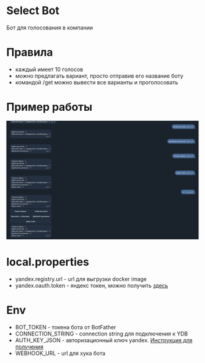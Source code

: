 # Select Bot
Бот для голосования в компании

# Правила
- каждый имеет 10 голосов
- можно предлагать вариант, просто отправив его название боту
- командой /get можно вывести все варианты и проголосовать

# Пример работы
![Пример](https://github.com/UserNameMax/voitBot/blob/main/assets/Screenshot%202025-01-26%20at%2020.13.02.png?raw=true)

# local.properties
- yandex.registry.url - url для выгрузки docker image
- yandex.oauth.token - яндекс токен, можно получить [здесь](https://yandex.cloud/ru/docs/container-registry/operations/authentication)

# Env
- BOT_TOKEN - токена бота от BotFather
- CONNECTION_STRING - connection string для подключения к YDB
- AUTH_KEY_JSON - авторизационный ключ yandex. [Инструкция для получения](https://yandex.cloud/ru/docs/iam/operations/authorized-key/create)
- WEBHOOK_URL - url для хука бота
